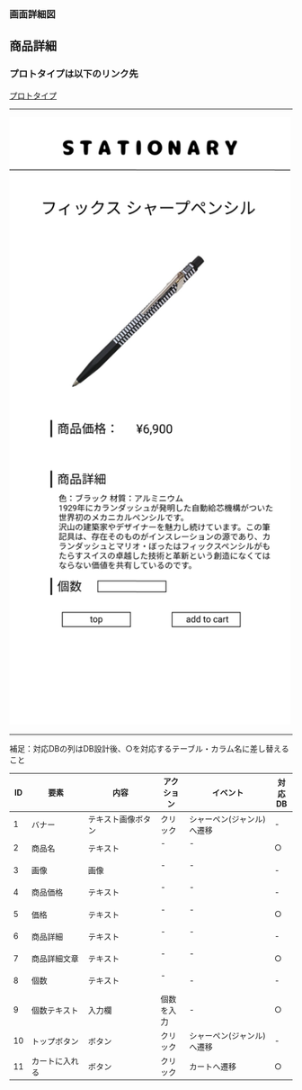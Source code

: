 ### 画面詳細図
## 商品詳細
### プロトタイプは以下のリンク先
[プロトタイプ](https://www.figma.com/file/YN8g4ahM3raStzCZMDXhNA/stationary?node-id=1%3A2)
*****
<img src="../img/商品詳細.png" width="500">

*****
補足：対応DBの列はDB設計後、○を対応するテーブル・カラム名に差し替えること

| ID | 要素 | 内容 | アクション | イベント | 対応DB |
|----|------|-----|------------|---------|-------|
|1   |バナー　　　　|テキスト画像ボタン|クリック　|シャーペン(ジャンル)へ遷移|-|
|2   |商品名　　　　|テキスト　　　　　|-    　　|-        　　　　　　　　　|○|
|3   |画像　　　　　|画像　　　　　　　|-    　　|-       　　　　　 　　　　|-|
|4   |商品価格　　　|テキスト　　　　　|-    　　|-        　　　　　　　　　|-|
|5   |価格　　　　　|テキスト　　　　　|-    　　|-        　　　　　　　　　|○|
|6   |商品詳細　　　|テキスト　　　　　|-    　　|-        　　　　　　　　　|-|
|7   |商品詳細文章　|テキスト　　　　　|-    　　|-        　　　　　　　　　|○|
|8   |個数　　　　　|テキスト　　　　　|-    　　|-        　　　　　      |-|
|9   |個数テキスト　|入力欄　　　　　　|個数を入力|-        　　　　　      |○|
|10  |トップボタン　|ボタン　　　　　　|クリック　|シャーペン(ジャンル)へ遷移|-|
|11  |カートに入れる|ボタン　　　　　　|クリック　|カートへ遷移　　　　　　　|○|
